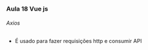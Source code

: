 ### Aula 18 Vue js
###### Axios
<ul>
    <li>É usado para fazer requisições http e consumir API</li>
</ul>